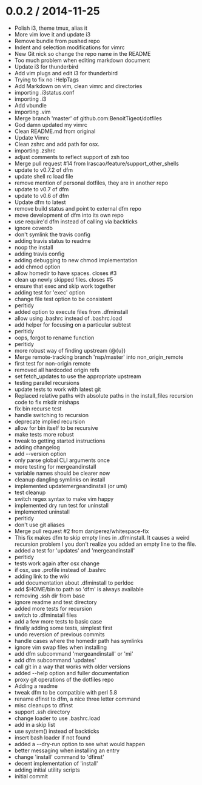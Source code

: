 
0.0.2 / 2014-11-25
==================

  * Polish i3, theme tmux, alias it
  * More vim love it and update i3
  * Remove bundle from pushed repo
  * Indent and selection modifications for vimrc
  * New Git nick so change the repo name in the README
  * Too much problem when editing markdown document
  * Update i3 for thunderbird
  * Add vim plugs and edit i3 for thunderbird
  * Trying to fix no :HelpTags
  * Add Markdown on vim, clean vimrc and directories
  * importing .i3status.conf
  * importing .i3
  * Add vbundle
  * importing .vim
  * Merge branch 'master' of github.com:BenoitTigeot/dotfiles
  * God damn updated my vimrc
  * Clean README.md from original
  * Update Vimrc
  * Clean zshrc and add path for osx.
  * importing .zshrc
  * adjust comments to reflect support of zsh too
  * Merge pull request #14 from lrascao/feature/support_other_shells
  * update to v0.7.2 of dfm
  * update shell rc load file
  * remove mention of personal dotfiles, they are in another repo
  * update to v0.7 of dfm
  * update to v0.6 of dfm
  * Update dfm to latest
  * remove build status and point to external dfm repo
  * move development of dfm into its own repo
  * use require'd dfm instead of calling via backticks
  * ignore coverdb
  * don't symlink the travis config
  * adding travis status to readme
  * noop the install
  * adding travis config
  * adding debugging to new chmod implementation
  * add chmod option
  * allow homedir to have spaces.  closes #3
  * clean up newly skipped files. closes #5
  * ensure that exec and skip work together
  * adding test for 'exec' option
  * change file test option to be consistent
  * perltidy
  * added option to execute files from .dfminstall
  * allow using .bashrc instead of .bashrc.load
  * add helper for focusing on a particular subtest
  * perltidy
  * oops, forgot to rename function
  * perltidy
  * more robust way of finding upstream (@{u})
  * Merge remote-tracking branch 'nsp/master' into non_origin_remote
  * first test for non-origin remote
  * removed all hardcoded origin refs
  * set fetch_updates to use the appropriate upstream
  * testing parallel recursions
  * update tests to work with latest git
  * Replaced relative paths with absolute paths in the install_files recursion code to fix mkdir mishaps
  * fix bin recurse test
  * handle switching to recursion
  * deprecate implied recursion
  * allow for bin itself to be recursive
  * make tests more robust
  * tweak to getting started instructions
  * adding changelog
  * add --version option
  * only parse global CLI arguments once
  * more testing for mergeandinstall
  * variable names should be clearer now
  * cleanup dangling symlinks on install
  * implemented updatemergeandinstall (or umi)
  * test cleanup
  * switch regex syntax to make vim happy
  * implemented dry run test for uninstall
  * implemented uninstall
  * perltidy
  * don't use git aliases
  * Merge pull request #2 from daniperez/whitespace-fix
  * This fix makes dfm to skip empty lines in .dfminstall. It causes a weird recursion problem I you don't realize you added an empty line to the file.
  * added a test for 'updates' and 'mergeandinstall'
  * perltidy
  * tests work again after osx change
  * if osx, use .profile instead of .bashrc
  * adding link to the wiki
  * add documentation about .dfminstall to perldoc
  * add $HOME/bin to path so 'dfm' is always available
  * removing .ssh dir from base
  * ignore readme and test directory
  * added more tests for recursion
  * switch to .dfminstall files
  * add a few more tests to basic case
  * finally adding some tests, simplest first
  * undo reversion of previous commits
  * handle cases where the homedir path has symlinks
  * ignore vim swap files when installing
  * add dfm subcommand 'mergeandinstall' or 'mi'
  * add dfm subcommand 'updates'
  * call git in a way that works with older versions
  * added --help option and fuller documentation
  * proxy git operations of the dotfiles repo
  * Adding a readme
  * tweak dfm to be compatible with perl 5.8
  * rename dfinst to dfm, a nice three letter command
  * misc cleanups to dfinst
  * support .ssh directory
  * change loader to use .bashrc.load
  * add in a skip list
  * use system() instead of backticks
  * insert bash loader if not found
  * added a --dry-run option to see what would happen
  * better messaging when installing an entry
  * change 'install' command to 'dfinst'
  * decent implementation of 'install'
  * adding initial utility scripts
  * initial commit
